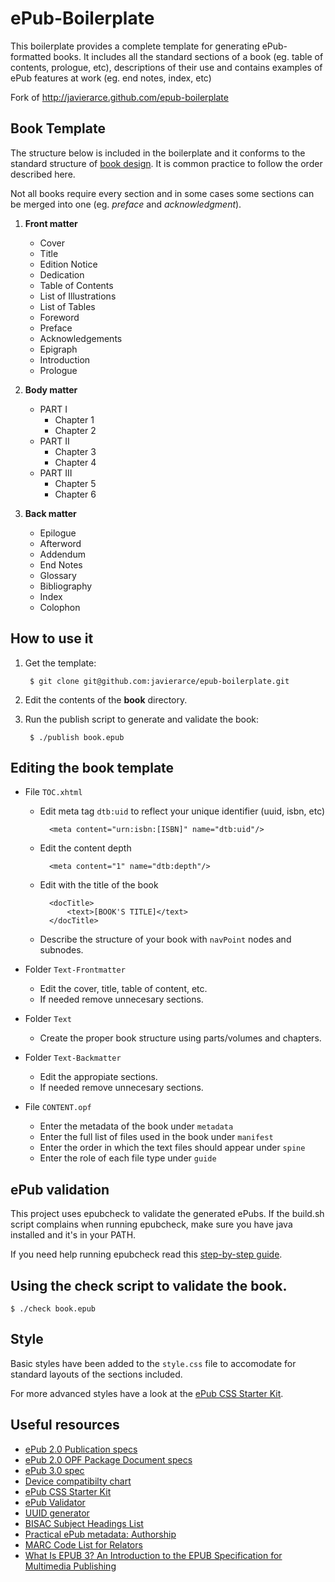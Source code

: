 ePub-Boilerplate
================

This boilerplate provides a complete template for generating ePub-formatted books. It includes all the standard sections of a book (eg. table of contents, prologue, etc), descriptions of their use and contains examples of ePub features at work (eg. end notes, index, etc)

Fork of http://javierarce.github.com/epub-boilerplate

## Book Template

The structure below is included in the boilerplate and it conforms to the standard structure of [book design](http://en.wikipedia.org/wiki/Book_design). It is common practice to follow the order described here.

Not all books require every section and in some cases some sections can be merged into one (eg. _preface_ and _acknowledgment_).

1. **Front matter**
	* Cover
	* Title
	* Edition Notice
	* Dedication
	* Table of Contents
	* List of Illustrations
	* List of Tables
	* Foreword
	* Preface
	* Acknowledgements
	* Epigraph
	* Introduction
	* Prologue

2. **Body matter**
	* PART I
		* Chapter 1
		* Chapter 2
	* PART II
		* Chapter 3
		* Chapter 4
	* PART III
		* Chapter 5
		* Chapter 6

3. **Back matter**
	* Epilogue
	* Afterword
	* Addendum
	* End Notes
	* Glossary
	* Bibliography
	* Index
	* Colophon

## How to use it

1. Get the template:

        $ git clone git@github.com:javierarce/epub-boilerplate.git

2. Edit the contents of the **book** directory.

3. Run the publish script to generate and validate the book:

        $ ./publish book.epub

## Editing the book template

* File `TOC.xhtml` 

	* Edit meta tag `dtb:uid` to reflect your unique identifier (uuid, isbn, etc)

			<meta content="urn:isbn:[ISBN]" name="dtb:uid"/>

	* Edit the content depth

			<meta content="1" name="dtb:depth"/>

	* Edit with the title of the book

			<docTitle>
				<text>[BOOK'S TITLE]</text>
			</docTitle>

	* Describe the structure of your book with `navPoint` nodes and subnodes.

* Folder `Text-Frontmatter`
	* Edit the cover, title, table of content, etc.
	* If needed remove unnecesary sections.
	
* Folder `Text`
	* Create the proper book structure using parts/volumes and chapters.
	 
* Folder `Text-Backmatter`
	* Edit the appropiate sections.
	* If needed remove unnecesary sections.

* File `CONTENT.opf`
	* Enter the metadata of the book under `metadata`
	* Enter the full list of files used in the book under `manifest`
	* Enter the order in which the text files should appear under `spine`
	* Enter the role of each file type under `guide`

## ePub validation

This project uses epubcheck to validate the generated ePubs. If the build.sh script complains when running epubcheck, make sure you have java installed and it's in your PATH.

If you need help running epubcheck read this <a href="http://blog.threepress.org/2010/12/16/running-epubcheck-on-your-computer/">step-by-step guide</a>.

## Using the check script to validate the book.

    $ ./check book.epub
    
## Style

Basic styles have been added to the `style.css` file to accomodate for standard layouts of the sections included.

For more advanced styles have a look at the <a href="https://github.com/mattharrison/epub-css-starter-kit">ePub CSS Starter Kit</a>.

## Useful resources
      
* [ePub 2.0 Publication specs](http://idpf.org/epub/20/spec/OPS_2.0.1_draft.htm)
* [ePub 2.0 OPF Package Document specs](http://idpf.org/epub/20/spec/OPF_2.0.1_draft.htm)
* [ePub 3.0 spec](http://idpf.org/epub/30)
* [Device compatibilty chart](http://wiki.mobileread.com/wiki/Device_Compatibility)
* [ePub CSS Starter Kit](https://github.com/mattharrison/epub-css-starter-kit)
* [ePub Validator](http://code.google.com/p/epubcheck)
* [UUID generator](http://www.famkruithof.net/uuid/uuidgen)
* [BISAC Subject Headings List](http://www.bisg.org/what-we-do-0-136-bisac-subject-headings-list-major-subjects.php)
* [Practical ePub metadata: Authorship](http://blog.threepress.org/2009/11/27/practical-epub-metadata-authorship/)
* [MARC Code List for Relators](http://www.loc.gov/marc/relators)
* [What Is EPUB 3? An Introduction to the EPUB Specification for Multimedia Publishing](http://shop.oreilly.com/product/0636920022442.do)

